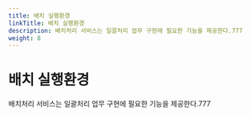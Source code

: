 ```yaml
---
title: 배치 실행환경
linkTitle: 배치 실행환경
description: 배치처리 서비스는 일괄처리 업무 구현에 필요한 기능을 제공한다.777
weight: 8
---
```

# 배치 실행환경
배치처리 서비스는 일괄처리 업무 구현에 필요한 기능을 제공한다.777
